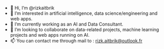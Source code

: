 - 👋 Hi, I’m @rizkaitbrik
- 👀 I’m interested in artificial intelligence, data science/engineering and web apps.
- 🌱 I’m currently working as an AI and Data Consultant.
- 💞️ I’m looking to collaborate on data-related projects, machine learning projects and web apps running on AI.
- 📫 You can contact me through mail to : rizk.aitbrik@outlook.fr

<!---
rizkaitbrik/rizkaitbrik is a ✨ special ✨ repository because its `README.md` (this file) appears on your GitHub profile.
You can click the Preview link to take a look at your changes.
--->
